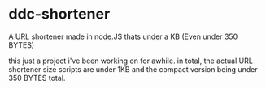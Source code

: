 # ddc-shortener
A URL shortener made in node.JS thats under a KB (Even under 350 BYTES)

this just a project i've been working on for awhile. in total, the actual URL shortener size scripts are under 1KB and the compact version being under 350 BYTES total.
